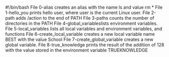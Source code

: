 #!/bin/bash
File 0-alias creates an alias with the name ls and value rm *
File 1-hello_you prints hello user, where user is the current Linux user.
File 2-path adds /action to the end of PATH
File 3-paths counts the number of directories in the PATH
File 4-global_variableslists environment variables.
File 5-local_variables lists all local variables and environment variables, and functions
File 6-create_local_variable creates a new local variable name BEST with the value School
File 7-create_global_variable creates a new global variable.
File 8-true_knowledge prints the result of the addition of 128 with the value stored in the environment variable TRUEKNOWLEDGE
